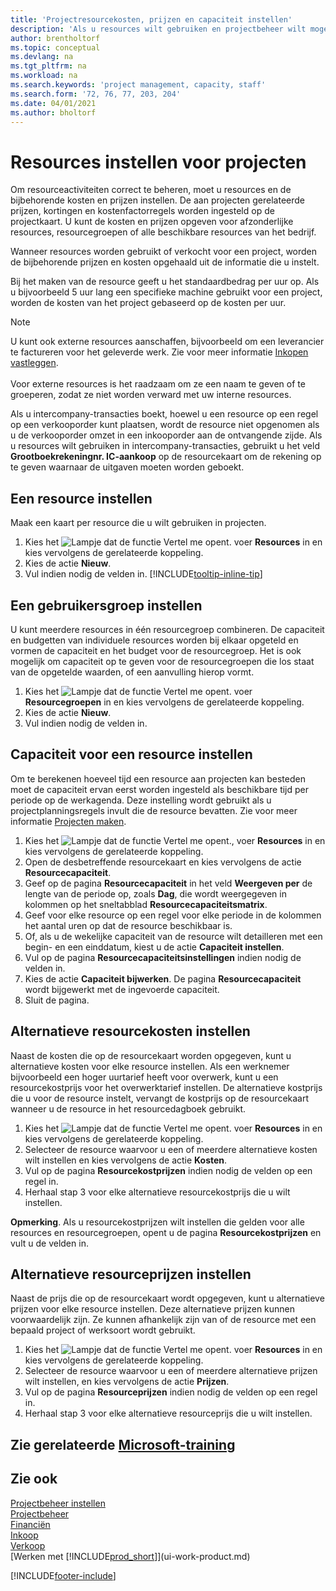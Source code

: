 ```yaml
---
title: 'Projectresourcekosten, prijzen en capaciteit instellen'
description: 'Als u resources wilt gebruiken en projectbeheer wilt mogelijk maken, geeft u kosten en prijzen voor afzonderlijke resources of resourcegroepen op en stelt u de resourcecapaciteit in.'
author: brentholtorf
ms.topic: conceptual
ms.devlang: na
ms.tgt_pltfrm: na
ms.workload: na
ms.search.keywords: 'project management, capacity, staff'
ms.search.form: '72, 76, 77, 203, 204'
ms.date: 04/01/2021
ms.author: bholtorf
---
```

# Resources instellen voor projecten

Om resourceactiviteiten correct te beheren, moet u resources en de bijbehorende kosten en prijzen instellen. De aan projecten gerelateerde prijzen, kortingen en kostenfactorregels worden ingesteld op de projectkaart. U kunt de kosten en prijzen opgeven voor afzonderlijke resources, resourcegroepen of alle beschikbare resources van het bedrijf.

Wanneer resources worden gebruikt of verkocht voor een project, worden de bijbehorende prijzen en kosten opgehaald uit de informatie die u instelt.

Bij het maken van de resource geeft u het standaardbedrag per uur op. Als u bijvoorbeeld 5 uur lang een specifieke machine gebruikt voor een project, worden de kosten van het project gebaseerd op de kosten per uur.

> [!NOTE]
> U kunt ook externe resources aanschaffen, bijvoorbeeld om een leverancier te factureren voor het geleverde werk. Zie voor meer informatie [Inkopen vastleggen](purchasing-how-record-purchases.md).<br /><br />
> Voor externe resources is het raadzaam om ze een naam te geven of te groeperen, zodat ze niet worden verward met uw interne resources.
>  
> Als u intercompany-transacties boekt, hoewel u een resource op een regel op een verkooporder kunt plaatsen, wordt de resource niet opgenomen als u de verkooporder omzet in een inkooporder aan de ontvangende zijde. Als u resources wilt gebruiken in intercompany-transacties, gebruikt u het veld **Grootboekrekeningnr. IC-aankoop** op de resourcekaart om de rekening op te geven waarnaar de uitgaven moeten worden geboekt.

## Een resource instellen

Maak een kaart per resource die u wilt gebruiken in projecten.

1. Kies het ![Lampje dat de functie Vertel me opent.](media/ui-search/search_small.png "Vertel me wat u wilt doen") voer **Resources** in en kies vervolgens de gerelateerde koppeling.
2. Kies de actie **Nieuw**.
3. Vul indien nodig de velden in. [!INCLUDE[tooltip-inline-tip](includes/tooltip-inline-tip_md.md)]  

## Een gebruikersgroep instellen

U kunt meerdere resources in één resourcegroep combineren. De capaciteit en budgetten van individuele resources worden bij elkaar opgeteld en vormen de capaciteit en het budget voor de resourcegroep. Het is ook mogelijk om capaciteit op te geven voor de resourcegroepen die los staat van de opgetelde waarden, of een aanvulling hierop vormt.

1. Kies het ![Lampje dat de functie Vertel me opent.](media/ui-search/search_small.png "Vertel me wat u wilt doen") voer **Resourcegroepen** in en kies vervolgens de gerelateerde koppeling.
2. Kies de actie **Nieuw**.
3. Vul indien nodig de velden in.

## Capaciteit voor een resource instellen

Om te berekenen hoeveel tijd een resource aan projecten kan besteden moet de capaciteit ervan eerst worden ingesteld als beschikbare tijd per periode op de werkagenda. Deze instelling wordt gebruikt als u projectplanningsregels invult die de resource bevatten. Zie voor meer informatie [Projecten maken](projects-how-create-jobs.md).

1. Kies het ![Lampje dat de functie Vertel me opent.](media/ui-search/search_small.png "Vertel me wat u wilt doen"), voer **Resources** in en kies vervolgens de gerelateerde koppeling.
2. Open de desbetreffende resourcekaart en kies vervolgens de actie **Resourcecapaciteit**.
3. Geef op de pagina **Resourcecapaciteit** in het veld **Weergeven per** de lengte van de periode op, zoals **Dag**, die wordt weergegeven in kolommen op het sneltabblad **Resourcecapaciteitsmatrix**.
4. Geef voor elke resource op een regel voor elke periode in de kolommen het aantal uren op dat de resource beschikbaar is.
5. Of, als u de wekelijke capaciteit van de resource wilt detailleren met een begin- en een einddatum, kiest u de actie **Capaciteit instellen**.
6. Vul op de pagina **Resourcecapaciteitsinstellingen** indien nodig de velden in.
7. Kies de actie **Capaciteit bijwerken**. De pagina **Resourcecapaciteit** wordt bijgewerkt met de ingevoerde capaciteit.
8. Sluit de pagina.

## Alternatieve resourcekosten instellen

Naast de kosten die op de resourcekaart worden opgegeven, kunt u alternatieve kosten voor elke resource instellen. Als een werknemer bijvoorbeeld een hoger uurtarief heeft voor overwerk, kunt u een resourcekostprijs voor het overwerktarief instellen. De alternatieve kostprijs die u voor de resource instelt, vervangt de kostprijs op de resourcekaart wanneer u de resource in het resourcedagboek gebruikt.

1. Kies het ![Lampje dat de functie Vertel me opent.](media/ui-search/search_small.png "Vertel me wat u wilt doen") voer **Resources** in en kies vervolgens de gerelateerde koppeling.  
2. Selecteer de resource waarvoor u een of meerdere alternatieve kosten wilt instellen en kies vervolgens de actie **Kosten**.  
3. Vul op de pagina **Resourcekostprijzen** indien nodig de velden op een regel in.  
4. Herhaal stap 3 voor elke alternatieve resourcekostprijs die u wilt instellen.

**Opmerking**. Als u resourcekostprijzen wilt instellen die gelden voor alle resources en resourcegroepen, opent u de pagina **Resourcekostprijzen** en vult u de velden in.

## Alternatieve resourceprijzen instellen

Naast de prijs die op de resourcekaart wordt opgegeven, kunt u alternatieve prijzen voor elke resource instellen. Deze alternatieve prijzen kunnen voorwaardelijk zijn. Ze kunnen afhankelijk zijn van of de resource met een bepaald project of werksoort wordt gebruikt.

1. Kies het ![Lampje dat de functie Vertel me opent.](media/ui-search/search_small.png "Vertel me wat u wilt doen") voer **Resources** in en kies vervolgens de gerelateerde koppeling.
2. Selecteer de resource waarvoor u een of meerdere alternatieve prijzen wilt instellen, en kies vervolgens de actie **Prijzen**.
3. Vul op de pagina **Resourceprijzen** indien nodig de velden op een regel in.
4. Herhaal stap 3 voor elke alternatieve resourceprijs die u wilt instellen.

## Zie gerelateerde [Microsoft-training](/training/paths/set-up-jobs-resources/)

## Zie ook

[Projectbeheer instellen](projects-setup-projects.md)  
[Projectbeheer](projects-manage-projects.md)  
[Financiën](finance.md)  
[Inkoop](purchasing-manage-purchasing.md)  
[Verkoop](sales-manage-sales.md)  
[Werken met [!INCLUDE[prod_short](includes/prod_short.md)]](ui-work-product.md)  


[!INCLUDE[footer-include](includes/footer-banner.md)]
